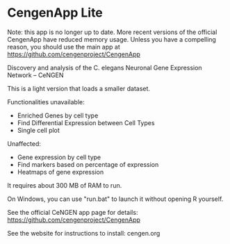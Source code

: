 # CengenApp Lite

Note: this app is no longer up to date. More recent versions of the official CengenApp have reduced memory usage. Unless you have a compelling reason, you should use the main app at https://github.com/cengenproject/CengenApp



Discovery and analysis of the C. elegans Neuronal Gene Expression Network – CeNGEN 

This is a light version that loads a smaller dataset.

Functionalities unavailable:
* Enriched Genes by cell type
* Find Differential Expression between Cell Types
* Single cell plot

Unaffected:
* Gene expression by cell type
* Find markers based on percentage of expression
* Heatmaps of gene expression

It requires about 300 MB of RAM to run.

On Windows, you can use "run.bat" to launch it without opening R yourself.


See the official CeNGEN app page for details: https://github.com/cengenproject/CengenApp

See the website for instructions to install: cengen.org


